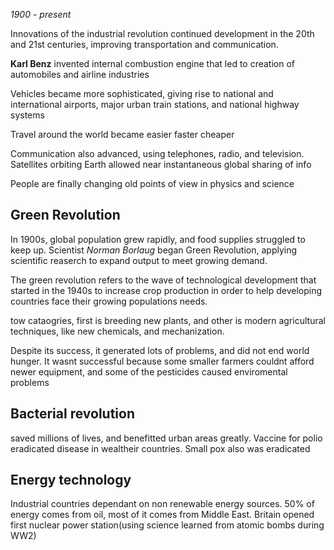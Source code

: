 *1900 - present*

Innovations of the industrial revolution continued development in the 20th and 21st centuries, improving transportation and communication.

**Karl Benz** invented internal combustion engine that led to creation of automobiles and airline industries

Vehicles became more sophisticated, giving rise to national and international airports, major urban train stations, and national highway systems

Travel around the world became easier faster cheaper

Communication also advanced, using telephones, radio, and television. Satellites orbiting Earth allowed near instantaneous global sharing of info

People are finally changing old points of view in physics and science

## Green Revolution
In 1900s, global population grew rapidly, and food supplies struggled to keep up. Scientist *Norman Borlaug* began Green Revolution, applying scientific reaserch to expand output to meet growing demand. 

The green revolution refers to the wave of technological development that started in the 1940s to increase crop production in order to help developing countries face their growing populations needs.

tow cataogries, first is breeding new plants, and other is modern agricultural techniques, like new chemicals, and mechanization.

Despite its success, it generated lots of problems, and did not end world hunger. It wasnt successful because some smaller farmers couldnt afford newer equipment, and some of the pesticides caused enviromental problems

## Bacterial revolution
saved millions of lives, and benefitted urban areas greatly. Vaccine for polio eradicated disease in wealtheir countries. Small pox also was eradicated

## Energy technology
Industrial countries dependant on non renewable energy sources. 50% of energy comes from oil, most of it comes from Middle East. Britain opened first nuclear power station(using science learned from atomic bombs during WW2)